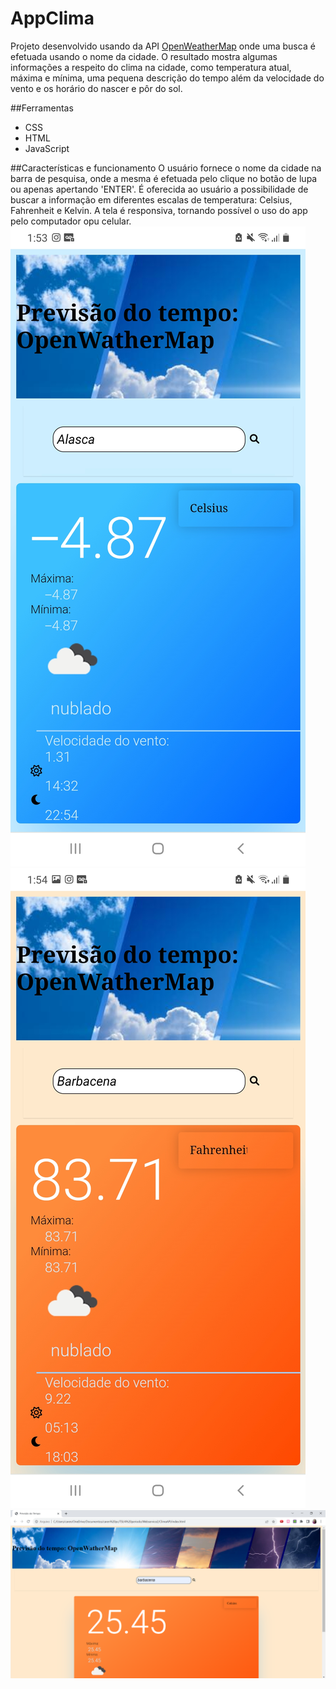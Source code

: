 # AppClima

Projeto desenvolvido usando da API [OpenWeatherMap](https://openweathermap.org/) onde uma busca é efetuada usando o nome da cidade. O resultado mostra algumas informações a respeito do clima na cidade, como temperatura atual, máxima e mínima, uma pequena descrição do tempo além da velocidade do vento e os horário do nascer e pôr do sol.

##Ferramentas
* CSS
* HTML
* JavaScript

##Características e funcionamento
O usuário fornece o nome da cidade na barra de pesquisa, onde a mesma é efetuada pelo clique no botão de lupa ou apenas apertando 'ENTER'. É oferecida ao usuário a possibilidade de buscar a informação em diferentes escalas de temperatura: Celsius, Fahrenheit e Kelvin. A tela é responsiva, tornando possível o uso do app pelo computador opu celular.
![Alt text](telas/celularalascacelcius.jpg)
![Alt text](telas/celularbarbacenafahrenheit.jpg)
![Alt text](telas/barbacenapc.png)

